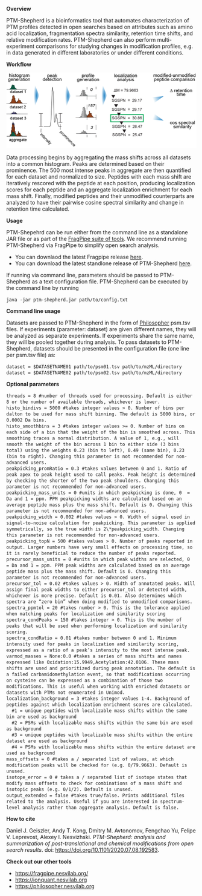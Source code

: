 **Overview**

PTM-Shepherd is a bioinformatics tool that automates characterization of PTM profiles detected in open searches based on attributes such as amino acid localization, fragmentation spectra similarity, retention time shifts, and relative modification rates. PTM-Shepherd can also perform multi-experiment comparisons for studying changes in modification profiles, e.g. in data generated in different laboratories or under different conditions.

**Workflow**

![PTM-Shepherd Workflow](./Workflow.png)

Data processing begins by aggregating the mass shifts across all datasets into a common histogram. Peaks are determined based on their prominence. The 500 most intense peaks in aggregate are then quantified for each dataset and normalized to size. Peptides with each mass shift are iteratively rescored with the peptide at each position, producing localization scores for each peptide and an aggregate localization enrichment for each mass shift. Finally, modified peptides and their unmodified counterparts are analyzed to have their pairwise cosine spectral similarity and change in retention time calculated.

**Usage**

PTM-Shepehrd can be run either from the command line as a standalone JAR file or as part of the [FragPipe suite of tools](http://fragpipe.nesvilab.org/). We recommend running PTM-Shepherd via FragPipe to simplify open search analysis.
* You can downlaod the latest Fragpipe release [here](https://github.com/Nesvilab/FragPipe/releases).
* You can download the latest standlone release of PTM-Shepherd [here](https://github.com/Nesvilab/PTM-Shepherd/releases).

If running via command line, parameters should be passed to PTM-Shepherd as a text configuration file. PTM-Shepherd can be executed by the command line by running

```
java -jar ptm-shepherd.jar path/to/config.txt
```

**Command line usage**

Datasets are passed to PTM-Shepherd in the form of [Philosopher](https://philosopher.nesvilab.org/) psm.tsv files. If experiments (parameter: dataset) are given different names, they will be analyzed as separate experiments. If experiments share the same name, they will be pooled together during analysis. To pass datasets to PTM-Shepherd, datasets should be presented in the configuration file (one line per psm.tsv file) as:
```
dataset = $DATASETNAME01 path/to/psm01.tsv path/to/mzML/directory
dataset = $DATASETNAME02 path/to/psm02.tsv path/to/mzML/directory
```

**Optional parameters**
```
threads = 8 #number of threads used for processing. Default is either 8 or the number of available threads, whichever is lower.
histo_bindivs = 5000 #takes integer values > 0. Number of bins per dalton to be used for mass shift binning. The default is 5000 bins, or 0.0002 Da bins.
histo_smoothbins = 3 #takes integer values >= 0. Number of bins on each side of a bin that the weight of the bin is smoothed across. This smoothing traces a normal distribution. A value of 1, e.g., will smooth the weight of the bin across 1 bin to either side (3 bins total) using the weights 0.23 (bin to left), 0.49 (same bin), 0.23 (bin to right). Changing this parameter is not recommended for non-advanced users.
peakpicking_promRatio = 0.3 #takes values between 0 and 1. Ratio of peak apex to peak height used to call peaks. Peak height is determined by checking the shorter of the two peak shoulders. Changing this parameter is not recommended for non-advanced users.
peakpicking_mass_units = 0 #units in which peakpicking is done, 0  = Da and 1 = ppm. PPM peakpicking widths are calculated based on an average peptide mass plus the mass shift. Default is 0. Changing this parameter is not recommended for non-advanced users.
peakpicking_width = 0.002 #takes values > 0. Width of signal used in signal-to-noise calculation for peakpicking. This parameter is applied symmetrically, so the true width is 2\*peakpicking_width. Changing this parameter is not recommended for non-advanced users.
peakpicking_topN = 500 #takes values > 0. Number of peaks reported in output. Larger numbers have very small effects on processing time, so it is rarely beneficial to reduce the number of peaks reported.
precursor_mass_units = 0 #units in which peak widths are selected, 0  = Da and 1 = ppm. PPM peak widths are calculated based on an average peptide mass plus the mass shift. Default is 0. Changing this parameter is not recommended for non-advanced users.
precursor_tol = 0.02 #takes values > 0. Width of annotated peaks. Will assign final peak widths to either precursor_tol or detected width, whichever is more precise. Default is 0.01. Also determines which spectra are “zero bin” when doing modified to unmodified comparisons.
spectra_ppmtol = 20 #takes number > 0. This is the tolerance applied when matching peaks for localization and similarity scoring
spectra_condPeaks = 150 #takes integer > 0. This is the number of peaks that will be used when performing localization and similarity scoring.
spectra_condRatio = 0.01 #takes number between 0 and 1. Minimum intensity used for peaks in localization and similarity scoring, expressed as a ratio of a peak’s intensity to the most intense peak.
varmod_masses = None:0.0 #takes a series of mass shifts and names expressed like Oxidation:15.9949,Acetylation:42.0106. These mass shifts are used and prioritized during peak annotation. The default is a failed carbamidomethylation event, so that modifications occurring on cysteine can be expressed as a combination of those two modifications. This is useful when working with enriched datasets or datasets with PTMs not enumerated in Unimod.
localization_background = 3 #takes integer values 1-4. Background of peptides against which localization enrichment scores are calculated.
  #1 = unique peptides with localizable mass shifts within the same bin are used as background
  #2 = PSMs with localizable mass shifts within the same bin are used as background
  #3 = unique peptides with localizable mass shifts within the entire dataset are used as background
  #4 = PSMs with localizable mass shifts within the entire dataset are used as background
mass_offsets = 0 #takes a / separated list of values, at which modification peaks will be checked for (e.g. 0/79.9663). Default is unused.
isotope_error = 0 # takes a / separated list of isotope states that modify mass offsets to check for combinations of a mass shift and isotopic peaks (e.g. 0/1/2). Default is unused.
output_extended = false #takes true/false. Prints additional files related to the analysis. Useful if you are interested in spectrum-level analysis rather than aggregate analysis. Default is false.
```

**How to cite**

Daniel J. Geiszler, Andy T. Kong, Dmitry M. Avtonomov, Fengchao Yu, Felipe V. Leprevost, Alexey I. Nesvizhski. *PTM-Shepherd: analysis and summarization of post-translational and chemical modifications from open search results*. doi: https://doi.org/10.1101/2020.07.08.192583.

**Check out our other tools**

* https://fragpipe.nesvilab.org/
* https://ionquant.nesvilab.org
* https://philosopher.nesvilab.org
